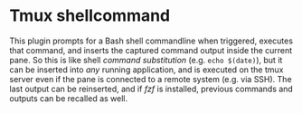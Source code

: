 # Tmux shellcommand

This plugin prompts for a Bash shell commandline when triggered, executes that command, and inserts the captured command output inside the current pane. So this is like shell _command substitution_ (e.g. `echo $(date)`), but it can be inserted into _any_ running application, and is executed on the tmux server even if the pane is connected to a remote system (e.g. via SSH). The last output can be reinserted, and if _fzf_ is installed, previous commands and outputs can be recalled as well.

